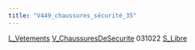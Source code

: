 ```yaml
---
title: "V449_chaussures_sécurité_35"
---
```


[L_Vetements](notes/equipements/L_Vetements.md) [V_ChaussuresDeSecurite](notes/equipements/vetements/V_ChaussuresDeSecurite.md) 031022 [S_Libre](notes/statut/S_Libre.md)
